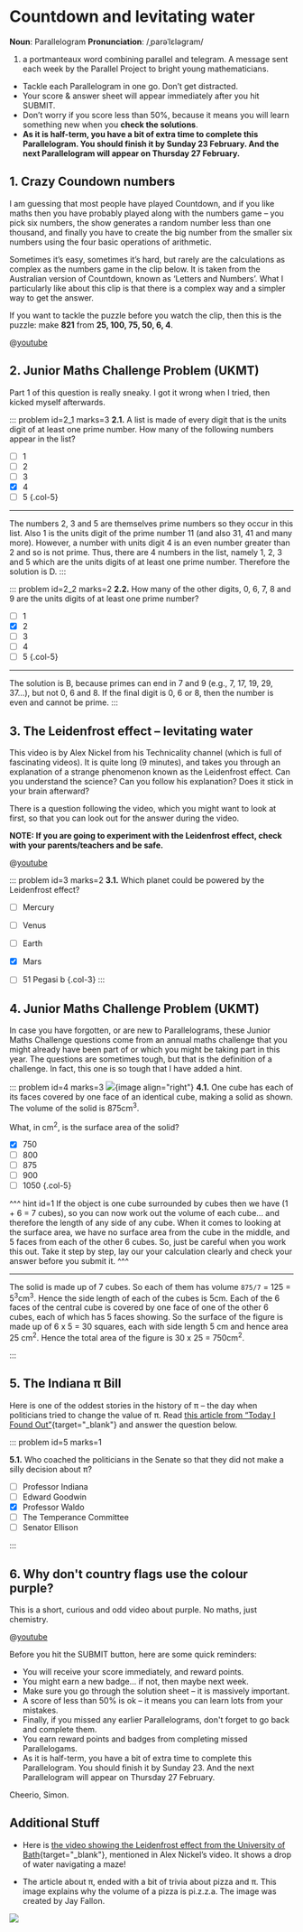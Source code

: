 # Countdown and levitating water

<div class="dictionary">

__Noun__: Parallelogram
__Pronunciation__: /ˌparəˈlɛləɡram/

1. a portmanteaux word combining parallel and telegram. A message sent each
week by the Parallel Project to bright young mathematicians.

</div>

*	Tackle each Parallelogram in one go. Don’t get distracted.
*	Your score & answer sheet will appear immediately after you hit SUBMIT.
*	Don’t worry if you score less than 50%, because it means you will learn something new when you __check the solutions__.
* __As it is half-term, you have a bit of extra time to complete this Parallelogram. You should finish it by Sunday 23 February. And the next Parallelogram will appear on Thursday 27 February.__


## 1.	Crazy Coundown numbers

I am guessing that most people have played Countdown, and if you like maths then you have probably played along with the numbers game – you pick six numbers, the show generates a random number less than one thousand, and finally you have to create the big number from the smaller six numbers using the four basic operations of arithmetic.

Sometimes it’s easy, sometimes it’s hard, but rarely are the calculations as complex as the numbers game in the clip below. It is taken from the Australian version of Countdown, known as ‘Letters and Numbers’. What I particularly like about this clip is that there is a complex way and a simpler way to get the answer.

If you want to tackle the puzzle before you watch the clip, then this is the puzzle: make __821__ from __25, 100, 75, 50, 6, 4__.

@[youtube](sKdM82SELsU?end=193&rel=0)


## 2. Junior Maths Challenge Problem (UKMT)
<!--- 2011 (19) --->

Part 1 of this question is really sneaky. I got it wrong when I tried, then kicked myself afterwards.

::: problem id=2_1 marks=3
__2.1.__ A list is made of every digit that is the units digit of at least one prime number. How many of the following numbers appear in the list?

* [ ] 1  
* [ ] 2  
* [ ] 3  
* [x] 4  
* [ ] 5
{.col-5}

---

The numbers 2, 3 and 5 are themselves prime numbers so they occur in this list. Also 1 is the units digit of the prime number 11 (and also 31, 41 and many more). However, a number with units digit 4 is an even number greater than 2 and so is not prime. Thus, there are 4 numbers in the list, namely 1, 2, 3 and 5 which are the units digits of at least one prime number. Therefore the solution is D.
:::

::: problem id=2_2 marks=2
__2.2.__ How many of the other digits, 0, 6, 7, 8 and 9 are the units digits of at least one prime number?

* [ ] 1  
* [x] 2  
* [ ] 3  
* [ ] 4  
* [ ] 5
{.col-5}

---

The solution is B, because primes can end in 7 and 9 (e.g., 7, 17, 19, 29, 37…), but not 0, 6 and 8. If the final digit is 0, 6 or 8, then the number is even and cannot be prime.
:::


## 3. The Leidenfrost effect – levitating water

This video is by Alex Nickel from his Technicality channel (which is full of fascinating videos). It is quite long (9 minutes), and takes you through an explanation of a strange phenomenon known as the Leidenfrost effect. Can you understand the science? Can you follow his explanation? Does it stick in your brain afterward?

There is a question following the video, which you might want to look at first, so that you can look out for the answer during the video.

__NOTE: If you are going to experiment with the Leidenfrost effect, check with your parents/teachers and be safe.__

@[youtube](PoaVetzlZNE?end=494&rel=0)

::: problem id=3 marks=2
__3.1.__ Which planet could be powered by the Leidenfrost effect?

* [ ] Mercury
* [ ] Venus
* [ ] Earth
* [x] Mars
* [ ] 51 Pegasi b
{.col-3}
:::


## 4. Junior Maths Challenge Problem (UKMT)
<!--- 2011 (20) --->

In case you have forgotten, or are new to Parallelograms, these Junior Maths Challenge questions come from an annual maths challenge that you might already have been part of or which you might be taking part in this year. The questions are sometimes tough, but that is the definition of a challenge. In fact, this one is so tough that I have added a hint.

::: problem id=4 marks=3
![](/resources/8-19-countdown-levitating-water/4-cubes.png){image align="right"}
__4.1.__ One cube has each of its faces covered by one face of an identical cube, making a solid as shown. The volume of the solid is 875cm<sup>3</sup>.

What, in cm<sup>2</sup>, is the surface area of the solid?

* [x] 750
* [ ] 800
* [ ] 875
* [ ] 900
* [ ] 1050
{.col-5}

^^^ hint id=1
If the object is one cube surrounded by cubes then we have (1 + 6 = 7 cubes), so you can now work out the volume of each cube... and therefore the length of any side of any cube. When it comes to looking at the surface area, we have no surface area from the cube in the middle, and 5 faces from each of the other 6 cubes. So, just be careful when you work this out. Take it step by step, lay our your calculation clearly and check your answer before you submit it.
^^^

---

The solid is made up of 7 cubes. So each of them has volume `875/7` = 125 = 5<sup>3</sup>cm<sup>3</sup>. Hence the side length of each of the cubes is 5cm. Each of the 6 faces of the central cube is covered by one face of one of the other 6 cubes, each of which has 5 faces showing. So the surface of the
figure is made up of 6 x 5 = 30 squares, each with side length 5 cm and hence area 25 cm<sup>2</sup>. Hence the total area of the figure is 30 x 25 = 750cm<sup>2</sup>.

:::

## 5. The Indiana π Bill

Here is one of the oddest stories in the history of π – the day when politicians tried to change the value of π. Read [this article from “Today I Found Out”](http://www.todayifoundout.com/index.php/2015/11/time-pi-almost-changed-3-2-4/){target="_blank"} and answer the question below.

::: problem id=5 marks=1

__5.1.__ Who coached the politicians in the Senate so that they did not make a silly decision about π?

* [ ] Professor Indiana
* [ ] Edward Goodwin
* [x] Professor Waldo
* [ ] The Temperance Committee
* [ ] Senator Ellison

:::


## 6. Why don't country flags use the colour purple?

This is a short, curious and odd video about purple. No maths, just chemistry.

@[youtube](CYB-pmNs4VQ?rel=0)



Before you hit the SUBMIT button, here are some quick reminders:

*	You will receive your score immediately, and reward points.
*	You might earn a new badge… if not, then maybe next week.
*	Make sure you go through the solution sheet – it is massively important.
*	A score of less than 50% is ok – it means you can learn lots from your mistakes.
*	Finally, if you missed any earlier Parallelograms, don't forget to go back and complete them.
*	You earn reward points and badges from completing missed Parallelogams.
*	As it is half-term, you have a bit of extra time to complete this Parallelogram. You should finish it by Sunday 23. And the next Parallelogram will appear on Thursday 27 February.

Cheerio,
Simon.


## Additional Stuff

* Here is [the video showing the Leidenfrost effect from the University of Bath](https://www.youtube.com/watch?v=w0lMJcAfzU4){target="_blank"}, mentioned in Alex Nickel’s video. It shows a drop of water navigating a maze!

* The article about π, ended with a bit of trivia about pizza and π. This image explains why the volume of a pizza is pi.z.z.a. The image was created by Jay Fallon.

![](/resources/8-19-countdown-levitating-water/ad-pizza.png)
